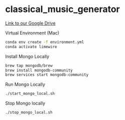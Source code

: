 # classical_music_generator

[Link to our Google Drive](https://drive.google.com/drive/u/1/folders/1EO6QKkOhSW1x8nHJ37ySGcSRRkvSHbx6)

Virtual Environment (Mac)

``` bash
conda env create -f environment.yml
conda activate limewire
```

Install Mongo Locally
``` bash
brew tap mongodb/brew
brew install mongodb-community
brew services start mongodb-community

```
Run Mongo Locally

``` bash
./start_mongo_local.sh
```

Stop Mongo locally
``` bash
./stop_mongo_local.sh
```
